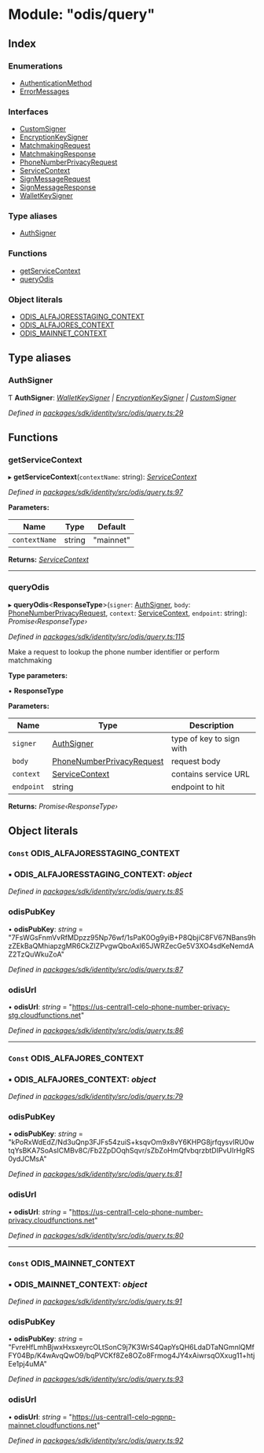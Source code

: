 # Module: "odis/query"

## Index

### Enumerations

* [AuthenticationMethod](../enums/_odis_query_.authenticationmethod.md)
* [ErrorMessages](../enums/_odis_query_.errormessages.md)

### Interfaces

* [CustomSigner](../interfaces/_odis_query_.customsigner.md)
* [EncryptionKeySigner](../interfaces/_odis_query_.encryptionkeysigner.md)
* [MatchmakingRequest](../interfaces/_odis_query_.matchmakingrequest.md)
* [MatchmakingResponse](../interfaces/_odis_query_.matchmakingresponse.md)
* [PhoneNumberPrivacyRequest](../interfaces/_odis_query_.phonenumberprivacyrequest.md)
* [ServiceContext](../interfaces/_odis_query_.servicecontext.md)
* [SignMessageRequest](../interfaces/_odis_query_.signmessagerequest.md)
* [SignMessageResponse](../interfaces/_odis_query_.signmessageresponse.md)
* [WalletKeySigner](../interfaces/_odis_query_.walletkeysigner.md)

### Type aliases

* [AuthSigner](_odis_query_.md#authsigner)

### Functions

* [getServiceContext](_odis_query_.md#getservicecontext)
* [queryOdis](_odis_query_.md#queryodis)

### Object literals

* [ODIS_ALFAJORESSTAGING_CONTEXT](_odis_query_.md#const-odis_alfajoresstaging_context)
* [ODIS_ALFAJORES_CONTEXT](_odis_query_.md#const-odis_alfajores_context)
* [ODIS_MAINNET_CONTEXT](_odis_query_.md#const-odis_mainnet_context)

## Type aliases

###  AuthSigner

Ƭ **AuthSigner**: *[WalletKeySigner](../interfaces/_odis_query_.walletkeysigner.md) | [EncryptionKeySigner](../interfaces/_odis_query_.encryptionkeysigner.md) | [CustomSigner](../interfaces/_odis_query_.customsigner.md)*

*Defined in [packages/sdk/identity/src/odis/query.ts:29](https://github.com/medhak1/celo-monorepo/blob/master/packages/sdk/identity/src/odis/query.ts#L29)*

## Functions

###  getServiceContext

▸ **getServiceContext**(`contextName`: string): *[ServiceContext](../interfaces/_odis_query_.servicecontext.md)*

*Defined in [packages/sdk/identity/src/odis/query.ts:97](https://github.com/medhak1/celo-monorepo/blob/master/packages/sdk/identity/src/odis/query.ts#L97)*

**Parameters:**

Name | Type | Default |
------ | ------ | ------ |
`contextName` | string | "mainnet" |

**Returns:** *[ServiceContext](../interfaces/_odis_query_.servicecontext.md)*

___

###  queryOdis

▸ **queryOdis**<**ResponseType**>(`signer`: [AuthSigner](_odis_query_.md#authsigner), `body`: [PhoneNumberPrivacyRequest](../interfaces/_odis_query_.phonenumberprivacyrequest.md), `context`: [ServiceContext](../interfaces/_odis_query_.servicecontext.md), `endpoint`: string): *Promise‹ResponseType›*

*Defined in [packages/sdk/identity/src/odis/query.ts:115](https://github.com/medhak1/celo-monorepo/blob/master/packages/sdk/identity/src/odis/query.ts#L115)*

Make a request to lookup the phone number identifier or perform matchmaking

**Type parameters:**

▪ **ResponseType**

**Parameters:**

Name | Type | Description |
------ | ------ | ------ |
`signer` | [AuthSigner](_odis_query_.md#authsigner) | type of key to sign with |
`body` | [PhoneNumberPrivacyRequest](../interfaces/_odis_query_.phonenumberprivacyrequest.md) | request body |
`context` | [ServiceContext](../interfaces/_odis_query_.servicecontext.md) | contains service URL |
`endpoint` | string | endpoint to hit  |

**Returns:** *Promise‹ResponseType›*

## Object literals

### `Const` ODIS_ALFAJORESSTAGING_CONTEXT

### ▪ **ODIS_ALFAJORESSTAGING_CONTEXT**: *object*

*Defined in [packages/sdk/identity/src/odis/query.ts:85](https://github.com/medhak1/celo-monorepo/blob/master/packages/sdk/identity/src/odis/query.ts#L85)*

###  odisPubKey

• **odisPubKey**: *string* = "7FsWGsFnmVvRfMDpzz95Np76wf/1sPaK0Og9yiB+P8QbjiC8FV67NBans9hzZEkBaQMhiapzgMR6CkZIZPvgwQboAxl65JWRZecGe5V3XO4sdKeNemdAZ2TzQuWkuZoA"

*Defined in [packages/sdk/identity/src/odis/query.ts:87](https://github.com/medhak1/celo-monorepo/blob/master/packages/sdk/identity/src/odis/query.ts#L87)*

###  odisUrl

• **odisUrl**: *string* = "https://us-central1-celo-phone-number-privacy-stg.cloudfunctions.net"

*Defined in [packages/sdk/identity/src/odis/query.ts:86](https://github.com/medhak1/celo-monorepo/blob/master/packages/sdk/identity/src/odis/query.ts#L86)*

___

### `Const` ODIS_ALFAJORES_CONTEXT

### ▪ **ODIS_ALFAJORES_CONTEXT**: *object*

*Defined in [packages/sdk/identity/src/odis/query.ts:79](https://github.com/medhak1/celo-monorepo/blob/master/packages/sdk/identity/src/odis/query.ts#L79)*

###  odisPubKey

• **odisPubKey**: *string* = "kPoRxWdEdZ/Nd3uQnp3FJFs54zuiS+ksqvOm9x8vY6KHPG8jrfqysvIRU0wtqYsBKA7SoAsICMBv8C/Fb2ZpDOqhSqvr/sZbZoHmQfvbqrzbtDIPvUIrHgRS0ydJCMsA"

*Defined in [packages/sdk/identity/src/odis/query.ts:81](https://github.com/medhak1/celo-monorepo/blob/master/packages/sdk/identity/src/odis/query.ts#L81)*

###  odisUrl

• **odisUrl**: *string* = "https://us-central1-celo-phone-number-privacy.cloudfunctions.net"

*Defined in [packages/sdk/identity/src/odis/query.ts:80](https://github.com/medhak1/celo-monorepo/blob/master/packages/sdk/identity/src/odis/query.ts#L80)*

___

### `Const` ODIS_MAINNET_CONTEXT

### ▪ **ODIS_MAINNET_CONTEXT**: *object*

*Defined in [packages/sdk/identity/src/odis/query.ts:91](https://github.com/medhak1/celo-monorepo/blob/master/packages/sdk/identity/src/odis/query.ts#L91)*

###  odisPubKey

• **odisPubKey**: *string* = "FvreHfLmhBjwxHxsxeyrcOLtSonC9j7K3WrS4QapYsQH6LdaDTaNGmnlQMfFY04Bp/K4wAvqQwO9/bqPVCKf8Ze8OZo8Frmog4JY4xAiwrsqOXxug11+htjEe1pj4uMA"

*Defined in [packages/sdk/identity/src/odis/query.ts:93](https://github.com/medhak1/celo-monorepo/blob/master/packages/sdk/identity/src/odis/query.ts#L93)*

###  odisUrl

• **odisUrl**: *string* = "https://us-central1-celo-pgpnp-mainnet.cloudfunctions.net"

*Defined in [packages/sdk/identity/src/odis/query.ts:92](https://github.com/medhak1/celo-monorepo/blob/master/packages/sdk/identity/src/odis/query.ts#L92)*
